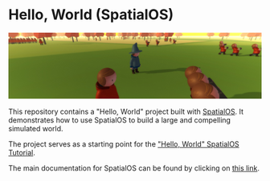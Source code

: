 # Hello, World (SpatialOS)

![Hello World Logo](hello-world-logo.jpg)

This repository contains a "Hello, World" project built with [SpatialOS](http://www.spatialos.com).
It demonstrates how to use SpatialOS to build a large and compelling simulated world.

The project serves as a starting point for the ["Hello, World" SpatialOS Tutorial](https://spatialos.improbable.io/docs/reference/9.0-alpha/tutorials/helloworld/hello-world).

The main documentation for SpatialOS can be found by clicking on [this link](https://spatialos.improbable.io/docs/reference/9.0-alpha/index).
